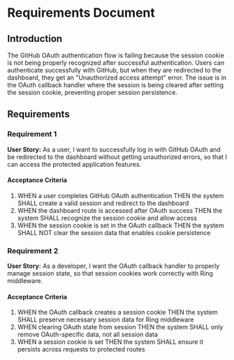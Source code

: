 # Requirements Document

## Introduction

The GitHub OAuth authentication flow is failing because the session cookie is not being properly recognized after successful authentication. Users can authenticate successfully with GitHub, but when they are redirected to the dashboard, they get an "Unauthorized access attempt" error. The issue is in the OAuth callback handler where the session is being cleared after setting the session cookie, preventing proper session persistence.

## Requirements

### Requirement 1

**User Story:** As a user, I want to successfully log in with GitHub OAuth and be redirected to the dashboard without getting unauthorized errors, so that I can access the protected application features.

#### Acceptance Criteria

1. WHEN a user completes GitHub OAuth authentication THEN the system SHALL create a valid session and redirect to the dashboard
2. WHEN the dashboard route is accessed after OAuth success THEN the system SHALL recognize the session cookie and allow access
3. WHEN the session cookie is set in the OAuth callback THEN the system SHALL NOT clear the session data that enables cookie persistence

### Requirement 2

**User Story:** As a developer, I want the OAuth callback handler to properly manage session state, so that session cookies work correctly with Ring middleware.

#### Acceptance Criteria

1. WHEN the OAuth callback creates a session cookie THEN the system SHALL preserve necessary session data for Ring middleware
2. WHEN clearing OAuth state from session THEN the system SHALL only remove OAuth-specific data, not all session data
3. WHEN a session cookie is set THEN the system SHALL ensure it persists across requests to protected routes